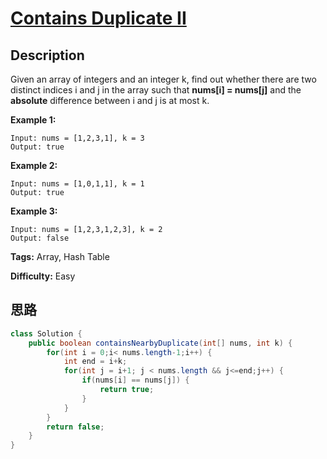 # [Contains Duplicate II][title]

## Description

Given an array of integers and an integer k, find out whether there are two distinct indices i and j in the array such that **nums[i] = nums[j]** and the **absolute** difference between i and j is at most k.

**Example 1:**

```
Input: nums = [1,2,3,1], k = 3
Output: true
```

**Example 2:**

```
Input: nums = [1,0,1,1], k = 1
Output: true
```

**Example 3:**

```
Input: nums = [1,2,3,1,2,3], k = 2
Output: false
```

**Tags:** Array, Hash Table

**Difficulty:** Easy

## 思路

``` java
class Solution {
    public boolean containsNearbyDuplicate(int[] nums, int k) {
        for(int i = 0;i< nums.length-1;i++) {
            int end = i+k;
            for(int j = i+1; j < nums.length && j<=end;j++) {
                if(nums[i] == nums[j]) {
                    return true;
                }
            }
        }
        return false;
    }
}
```


[title]: https://leetcode.com/problems/contains-duplicate-ii
